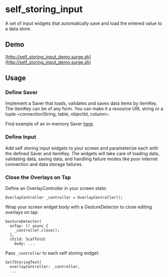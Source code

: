 # self_storing_input
A set of input widgets that automatically save and load
the entered value to a data store.

## Demo

[http://self_storing_input_demo.surge.sh](http://self_storing_input_demo.surge.sh)

## Usage

### Define Saver

Implement a Saver that loads, validates and saves data items by itemKey.
The itemKey can be of any form. You can make it a resource URL string
or a tuple <connectionString, table, objectId, column>.

Find example of an in-memory Saver
[here](https://github.com/google/flutter.widgets/tree/master/packages/self_storing_input/example/lib/main.dart#L16).

### Define Input

Add self storing input widgets to your screen and parameterize each with the
defined Saver and itemKey. The widgets will take care of loading data,
validating data, saving data, and handling failure modes like poor internet
connection and data storage failures.

### Close the Overlays on Tap

Define an OverlayController in your screen state:

```
OverlayController _controller = OverlayController();
```

Wrap your screen widget body with a GestureDetector to close editing overlays
on tap:

```
GestureDetector(
  onTap: () async {
    _controller.close();
  },
  child: Scaffold(
    body: ...
```

Pass `_controller` to each self storing widget:

```
SelfStoringText(
  overlayController: _controller,
  ...
```

